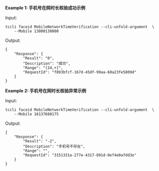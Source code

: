 **Example 1: 手机号在网时长核验成功示例**



Input: 

```
tccli faceid MobileNetworkTimeVerification --cli-unfold-argument  \
    --Mobile 13800138000
```

Output: 
```
{
    "Response": {
        "Result": "0",
        "Description": "成功",
        "Range": "(24,+]",
        "RequestId": "f893bfcf-167d-45df-99aa-60a23fe5809d"
    }
}
```

**Example 2: 手机号在网时长核验异常示例**



Input: 

```
tccli faceid MobileNetworkTimeVerification --cli-unfold-argument  \
    --Mobile 16137688175
```

Output: 
```
{
    "Response": {
        "Result": "-2",
        "Description": "手机号不存在",
        "Range": "",
        "RequestId": "3151331a-277e-4317-891d-0ef4e0afdd3e"
    }
}
```

